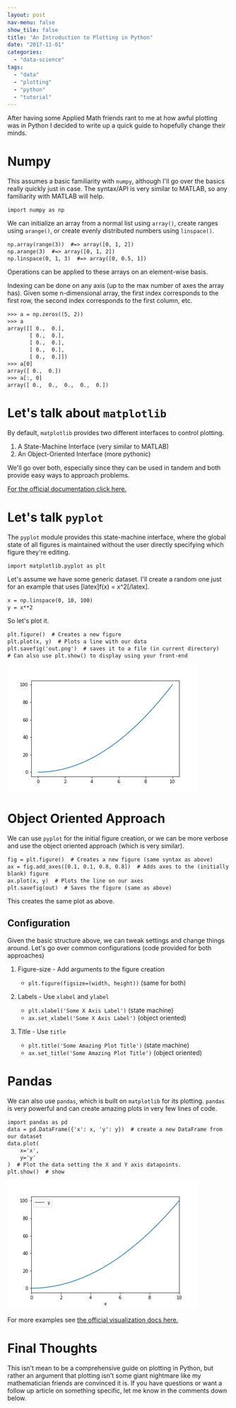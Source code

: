 ```yaml
---
layout: post
nav-menu: false
show_tile: false
title: "An Introduction to Plotting in Python"
date: "2017-11-01"
categories: 
  - "data-science"
tags: 
  - "data"
  - "plotting"
  - "python"
  - "tutorial"
---
```


After having some Applied Math friends rant to me at how awful plotting was in Python I decided to write up a quick guide to hopefully change their minds.

# Numpy

This assumes a basic familiarity with `numpy`, although I'll go over the basics really quickly just in case. The syntax/API is very similar to MATLAB, so any familiarity with MATLAB will help.

```
import numpy as np
```

We can initialize an array from a normal list using `array()`, create ranges using `arange()`, or create evenly distributed numbers using `linspace()`.

```
np.array(range(3))  #=> array([0, 1, 2])
np.arange(3)  #=> array([0, 1, 2])
np.linspace(0, 1, 3)  #=> array([0, 0.5, 1])
```

Operations can be applied to these arrays on an element-wise basis.

Indexing can be done on any axis (up to the max number of axes the array has). Given some n-dimensional array, the first index corresponds to the first row, the second index corresponds to the first column, etc.

```
>>> a = np.zeros((5, 2))
>>> a
array([[ 0.,  0.],
       [ 0.,  0.],
       [ 0.,  0.],
       [ 0.,  0.],
       [ 0.,  0.]])
>>> a[0]
array([ 0.,  0.])
>>> a[:, 0]
array([ 0.,  0.,  0.,  0.,  0.])
```

# Let's talk about `matplotlib`

By default, `matplotlib` provides two different interfaces to control plotting.

1. A State-Machine Interface (very similar to MATLAB)
2. An Object-Oriented Interface (more pythonic)

We'll go over both, especially since they can be used in tandem and both provide easy ways to approach problems.

[For the official documentation click here.](http://matplotlib.org/faq/usage_faq.html#matplotlib-pyplot-and-pylab-how-are-they-related)

# Let's talk `pyplot`

The `pyplot` module provides this state-machine interface, where the global state of all figures is maintained without the user directly specifying which figure they're editing.

```
import matplotlib.pyplot as plt
```

Let's assume we have some generic dataset. I'll create a random one just for an example that uses \[latex\]f(x) = x^2\[/latex\].

```
x = np.linspace(0, 10, 100)
y = x**2
```

So let's plot it.

```
plt.figure()  # Creates a new figure
plt.plot(x, y)  # Plots a line with our data
plt.savefig('out.png')  # saves it to a file (in current directory)
# Can also use plt.show() to display using your front-end
```

![](images/simple_plot.png)

# Object Oriented Approach

We can use `pyplot` for the initial figure creation, or we can be more verbose and use the object oriented approach (which is very similar).

```
fig = plt.figure()  # Creates a new figure (same syntax as above)
ax = fig.add_axes([0.1, 0.1, 0.8, 0.8])  # Adds axes to the (initially blank) figure
ax.plot(x, y)  # Plots the line on our axes
plt.savefig(out)  # Saves the figure (same as above)
```

This creates the same plot as above.

## Configuration

Given the basic structure above, we can tweak settings and change things around. Let's go over common configurations (code provided for both approaches)

1. Figure-size - Add arguments to the figure creation
    
    - `plt.figure(figsize=(width, height))` (same for both)
2. Labels - Use `xlabel` and `ylabel`
    
    - `plt.xlabel('Some X Axis Label')` (state machine)
    - `ax.set_xlabel('Some X Axis Label')` (object oriented)
3. Title - Use `title`
    
    - `plt.title('Some Amazing Plot Title')` (state machine)
    - `ax.set_title('Some Amazing Plot Title')` (object oriented)

# Pandas

We can also use `pandas`, which is built on `matplotlib` for its plotting. `pandas` is very powerful and can create amazing plots in very few lines of code.

```
import pandas as pd
data = pd.DataFrame({'x': x, 'y': y})  # create a new DataFrame from our dataset
data.plot(
    x='x',
    y='y'
)  # Plot the data setting the X and Y axis datapoints.
plt.show()  # show
```

![](images/pandas.png)

For more examples see [the official visualization docs here.](https://pandas.pydata.org/pandas-docs/stable/visualization.html)

# Final Thoughts

This isn't mean to be a comprehensive guide on plotting in Python, but rather an argument that plotting isn't some giant nightmare like my mathematician friends are convinced it is. If you have questions or want a follow up article on something specific, let me know in the comments down below.
